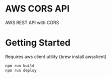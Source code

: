 # AWS CORS API

AWS REST API with CORS

# Getting Started

Requires aws client utility (brew install awsclient)

```bash
npm run build
npm run deploy
```
